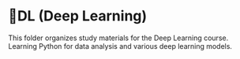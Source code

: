 # 🤖DL (Deep Learning)

This folder organizes study materials for the Deep Learning course.
Learning Python for data analysis and various deep learning models.
